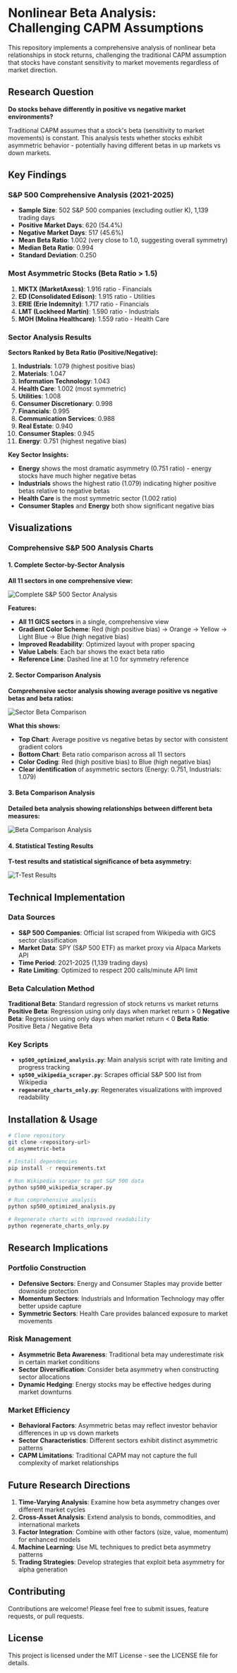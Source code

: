 # Nonlinear Beta Analysis: Challenging CAPM Assumptions

This repository implements a comprehensive analysis of nonlinear beta relationships in stock returns, challenging the traditional CAPM assumption that stocks have constant sensitivity to market movements regardless of market direction.

## Research Question

**Do stocks behave differently in positive vs negative market environments?**

Traditional CAPM assumes that a stock's beta (sensitivity to market movements) is constant. This analysis tests whether stocks exhibit asymmetric behavior - potentially having different betas in up markets vs down markets.

## Key Findings

### S&P 500 Comprehensive Analysis (2021-2025)
- **Sample Size**: 502 S&P 500 companies (excluding outlier K), 1,139 trading days
- **Positive Market Days**: 620 (54.4%)
- **Negative Market Days**: 517 (45.6%)
- **Mean Beta Ratio**: 1.002 (very close to 1.0, suggesting overall symmetry)
- **Median Beta Ratio**: 0.994
- **Standard Deviation**: 0.250

### Most Asymmetric Stocks (Beta Ratio > 1.5)
1. **MKTX (MarketAxess)**: 1.916 ratio - Financials
2. **ED (Consolidated Edison)**: 1.915 ratio - Utilities  
3. **ERIE (Erie Indemnity)**: 1.717 ratio - Financials
4. **LMT (Lockheed Martin)**: 1.590 ratio - Industrials
5. **MOH (Molina Healthcare)**: 1.559 ratio - Health Care

### Sector Analysis Results
**Sectors Ranked by Beta Ratio (Positive/Negative):**
1. **Industrials**: 1.079 (highest positive bias)
2. **Materials**: 1.047
3. **Information Technology**: 1.043
4. **Health Care**: 1.002 (most symmetric)
5. **Utilities**: 1.008
6. **Consumer Discretionary**: 0.998
7. **Financials**: 0.995
8. **Communication Services**: 0.988
9. **Real Estate**: 0.940
10. **Consumer Staples**: 0.945
11. **Energy**: 0.751 (highest negative bias)

**Key Sector Insights:**
- **Energy** shows the most dramatic asymmetry (0.751 ratio) - energy stocks have much higher negative betas
- **Industrials** shows the highest ratio (1.079) indicating higher positive betas relative to negative betas
- **Health Care** is the most symmetric sector (1.002 ratio)
- **Consumer Staples** and **Energy** both show significant negative bias

## Visualizations

### Comprehensive S&P 500 Analysis Charts

#### 1. Complete Sector-by-Sector Analysis
**All 11 sectors in one comprehensive view:**

![Complete S&P 500 Sector Analysis](docs/sp500_optimized_sector_charts.png)

**Features:**
- **All 11 GICS sectors** in a single, comprehensive view
- **Gradient Color Scheme**: Red (high positive bias) → Orange → Yellow → Light Blue → Blue (high negative bias)
- **Improved Readability**: Optimized layout with proper spacing
- **Value Labels**: Each bar shows the exact beta ratio
- **Reference Line**: Dashed line at 1.0 for symmetry reference

#### 2. Sector Comparison Analysis
**Comprehensive sector analysis showing average positive vs negative betas and beta ratios:**

![Sector Beta Comparison](docs/sector_beta_comparison.png)

**What this shows:**
- **Top Chart**: Average positive vs negative betas by sector with consistent gradient colors
- **Bottom Chart**: Beta ratio comparison across all 11 sectors
- **Color Coding**: Red (high positive bias) to Blue (high negative bias)
- **Clear identification** of asymmetric sectors (Energy: 0.751, Industrials: 1.079)

#### 3. Beta Comparison Analysis
**Detailed beta analysis showing relationships between different beta measures:**

![Beta Comparison Analysis](docs/beta_comparison.png)

#### 4. Statistical Testing Results
**T-test results and statistical significance of beta asymmetry:**

![T-Test Results](docs/t_test_results.png)

## Technical Implementation

### Data Sources
- **S&P 500 Companies**: Official list scraped from Wikipedia with GICS sector classification
- **Market Data**: SPY (S&P 500 ETF) as market proxy via Alpaca Markets API
- **Time Period**: 2021-2025 (1,139 trading days)
- **Rate Limiting**: Optimized to respect 200 calls/minute API limit

### Beta Calculation Method
**Traditional Beta**: Standard regression of stock returns vs market returns
**Positive Beta**: Regression using only days when market return > 0
**Negative Beta**: Regression using only days when market return < 0
**Beta Ratio**: Positive Beta / Negative Beta

### Key Scripts
- **`sp500_optimized_analysis.py`**: Main analysis script with rate limiting and progress tracking
- **`sp500_wikipedia_scraper.py`**: Scrapes official S&P 500 list from Wikipedia
- **`regenerate_charts_only.py`**: Regenerates visualizations with improved readability

## Installation & Usage

```bash
# Clone repository
git clone <repository-url>
cd asymmetric-beta

# Install dependencies
pip install -r requirements.txt

# Run Wikipedia scraper to get S&P 500 data
python sp500_wikipedia_scraper.py

# Run comprehensive analysis
python sp500_optimized_analysis.py

# Regenerate charts with improved readability
python regenerate_charts_only.py
```

## Research Implications

### Portfolio Construction
- **Defensive Sectors**: Energy and Consumer Staples may provide better downside protection
- **Momentum Sectors**: Industrials and Information Technology may offer better upside capture
- **Symmetric Sectors**: Health Care provides balanced exposure to market movements

### Risk Management
- **Asymmetric Beta Awareness**: Traditional beta may underestimate risk in certain market conditions
- **Sector Diversification**: Consider beta asymmetry when constructing sector allocations
- **Dynamic Hedging**: Energy stocks may be effective hedges during market downturns

### Market Efficiency
- **Behavioral Factors**: Asymmetric betas may reflect investor behavior differences in up vs down markets
- **Sector Characteristics**: Different sectors exhibit distinct asymmetric patterns
- **CAPM Limitations**: Traditional CAPM may not capture the full complexity of market relationships

## Future Research Directions

1. **Time-Varying Analysis**: Examine how beta asymmetry changes over different market cycles
2. **Cross-Asset Analysis**: Extend analysis to bonds, commodities, and international markets
3. **Factor Integration**: Combine with other factors (size, value, momentum) for enhanced models
4. **Machine Learning**: Use ML techniques to predict beta asymmetry patterns
5. **Trading Strategies**: Develop strategies that exploit beta asymmetry for alpha generation

## Contributing

Contributions are welcome! Please feel free to submit issues, feature requests, or pull requests.

## License

This project is licensed under the MIT License - see the LICENSE file for details.
